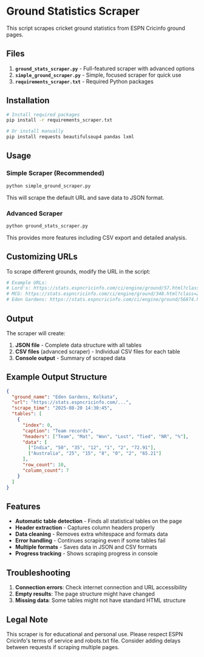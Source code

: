 # Ground Statistics Scraper

This script scrapes cricket ground statistics from ESPN Cricinfo ground pages.

## Files

1. **`ground_stats_scraper.py`** - Full-featured scraper with advanced options
2. **`simple_ground_scraper.py`** - Simple, focused scraper for quick use
3. **`requirements_scraper.txt`** - Required Python packages

## Installation

```bash
# Install required packages
pip install -r requirements_scraper.txt

# Or install manually
pip install requests beautifulsoup4 pandas lxml
```

## Usage

### Simple Scraper (Recommended)

```bash
python simple_ground_scraper.py
```

This will scrape the default URL and save data to JSON format.

### Advanced Scraper

```bash
python ground_stats_scraper.py
```

This provides more features including CSV export and detailed analysis.

## Customizing URLs

To scrape different grounds, modify the URL in the script:

```python
# Example URLs:
# Lord's: https://stats.espncricinfo.com/ci/engine/ground/57.html?class=23;template=results;type=aggregate;view=results
# MCG: https://stats.espncricinfo.com/ci/engine/ground/348.html?class=23;template=results;type=aggregate;view=results
# Eden Gardens: https://stats.espncricinfo.com/ci/engine/ground/56874.html?class=23;template=results;type=aggregate;view=results
```

## Output

The scraper will create:

1. **JSON file** - Complete data structure with all tables
2. **CSV files** (advanced scraper) - Individual CSV files for each table
3. **Console output** - Summary of scraped data

## Example Output Structure

```json
{
  "ground_name": "Eden Gardens, Kolkata",
  "url": "https://stats.espncricinfo.com/...",
  "scrape_time": "2025-08-20 14:30:45",
  "tables": [
    {
      "index": 0,
      "caption": "Team records",
      "headers": ["Team", "Mat", "Won", "Lost", "Tied", "NR", "%"],
      "data": [
        ["India", "50", "35", "12", "1", "2", "72.91"],
        ["Australia", "25", "15", "8", "0", "2", "65.21"]
      ],
      "row_count": 10,
      "column_count": 7
    }
  ]
}
```

## Features

- **Automatic table detection** - Finds all statistical tables on the page
- **Header extraction** - Captures column headers properly
- **Data cleaning** - Removes extra whitespace and formats data
- **Error handling** - Continues scraping even if some tables fail
- **Multiple formats** - Saves data in JSON and CSV formats
- **Progress tracking** - Shows scraping progress in console

## Troubleshooting

1. **Connection errors**: Check internet connection and URL accessibility
2. **Empty results**: The page structure might have changed
3. **Missing data**: Some tables might not have standard HTML structure

## Legal Note

This scraper is for educational and personal use. Please respect ESPN Cricinfo's terms of service and robots.txt file. Consider adding delays between requests if scraping multiple pages.